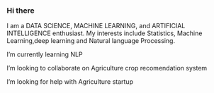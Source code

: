 ### Hi there

I am a DATA SCIENCE, MACHINE LEARNING, and ARTIFICIAL INTELLIGENCE enthusiast. My interests include Statistics, Machine Learning,deep learning and Natural language Processing.

I’m currently learning NLP

I’m looking to collaborate on Agriculture crop recomendation system

I’m looking for help with Agriculture startup

